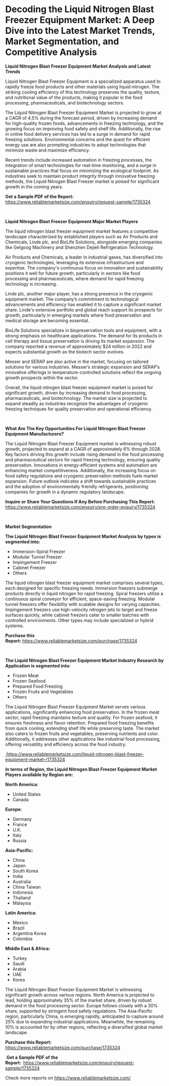 <p><h1>Decoding the Liquid Nitrogen Blast Freezer Equipment Market: A Deep Dive into the Latest Market Trends, Market Segmentation, and Competitive Analysis</h1></p><p><strong>Liquid Nitrogen Blast Freezer Equipment Market Analysis and Latest Trends</strong></p>
<p><p>Liquid Nitrogen Blast Freezer Equipment is a specialized apparatus used to rapidly freeze food products and other materials using liquid nitrogen. The striking cooling efficiency of this technology preserves the quality, texture, and nutritional value of the products, making it popular in the food processing, pharmaceuticals, and biotechnology sectors.</p><p>The Liquid Nitrogen Blast Freezer Equipment Market is projected to grow at a CAGR of 4.5% during the forecast period, driven by increasing demand for high-quality frozen foods, advancements in freezing technology, and the growing focus on improving food safety and shelf life. Additionally, the rise in online food delivery services has led to a surge in demand for rapid freezing solutions. Environmental concerns and the quest for efficient energy use are also prompting industries to adopt technologies that minimize waste and maximize efficiency. </p><p>Recent trends include increased automation in freezing processes, the integration of smart technologies for real-time monitoring, and a surge in sustainable practices that focus on minimizing the ecological footprint. As industries seek to maintain product integrity through innovative freezing methods, the Liquid Nitrogen Blast Freezer market is poised for significant growth in the coming years.</p></p>
<p><strong>Get a Sample PDF of the Report:&nbsp;</strong> <a href="https://www.reliablemarketsize.com/enquiry/request-sample/1735324?utm_campaign=2996&utm_medium=2&utm_source=Github&utm_content=ia&utm_term=25032025&utm_id=liquid-nitrogen-blast-freezer-equipment">https://www.reliablemarketsize.com/enquiry/request-sample/1735324</a></p>
<p>&nbsp;</p>
<p><strong>Liquid Nitrogen Blast Freezer Equipment Major Market Players</strong></p>
<p><p>The liquid nitrogen blast freezer equipment market features a competitive landscape characterized by established players such as Air Products and Chemicals, Linde plc, and BioLife Solutions, alongside emerging companies like Gelgoog Machinery and Shenzhen Dejieli Refrigeration Technology.</p><p>Air Products and Chemicals, a leader in industrial gases, has diversified into cryogenic technologies, leveraging its extensive infrastructure and expertise. The company's continuous focus on innovation and sustainability positions it well for future growth, particularly in sectors like food processing and pharmaceuticals, where demand for rapid freezing technology is increasing.</p><p>Linde plc, another major player, has a strong presence in the cryogenic equipment market. The company’s commitment to technological advancements and efficiency has enabled it to capture a significant market share. Linde's extensive portfolio and global reach support its prospects for growth, particularly in emerging markets where food preservation and medical storage are becoming essential.</p><p>BioLife Solutions specializes in biopreservation tools and equipment, with a strong emphasis on healthcare applications. The demand for its products in cell therapy and tissue preservation is driving its market expansion. The company reported a revenue of approximately $24 million in 2022 and expects substantial growth as the biotech sector evolves.</p><p>Messer and SERAP are also active in the market, focusing on tailored solutions for various industries. Messer’s strategic expansion and SERAP’s innovative offerings in temperature-controlled solutions reflect the ongoing growth prospects within the sector.</p><p>Overall, the liquid nitrogen blast freezer equipment market is poised for significant growth, driven by increasing demand in food processing, pharmaceuticals, and biotechnology. The market size is projected to expand steadily as industries recognize the advantages of cryogenic freezing techniques for quality preservation and operational efficiency.</p></p>
<p>&nbsp;</p>
<p><strong>What Are The Key Opportunities For Liquid Nitrogen Blast Freezer Equipment Manufacturers?</strong></p>
<p><p>The Liquid Nitrogen Blast Freezer Equipment market is witnessing robust growth, projected to expand at a CAGR of approximately 6% through 2028. Key factors driving this growth include rising demand in the food processing and pharmaceutical sectors for rapid freezing technology, ensuring quality preservation. Innovations in energy-efficient systems and automation are enhancing market competitiveness. Additionally, the increasing focus on food safety regulations and cryogenic preservation methods fuels market expansion. Future outlook indicates a shift towards sustainable practices and the adoption of environmentally friendly refrigerants, positioning companies for growth in a dynamic regulatory landscape.</p></p>
<p><strong>Inquire or Share Your Questions If Any Before Purchasing This Report:</strong> <a href="https://www.reliablemarketsize.com/enquiry/pre-order-enquiry/1735324?utm_campaign=2996&utm_medium=2&utm_source=Github&utm_content=ia&utm_term=25032025&utm_id=liquid-nitrogen-blast-freezer-equipment">https://www.reliablemarketsize.com/enquiry/pre-order-enquiry/1735324</a></p>
<p>&nbsp;</p>
<p><strong>Market Segmentation</strong></p>
<p><strong>The Liquid Nitrogen Blast Freezer Equipment Market Analysis by types is segmented into:</strong></p>
<p><ul><li>Immersion-Spiral Freezer</li><li>Modular Tunnel Freezer</li><li>Impingement Freezer</li><li>Cabinet Freezer</li><li>Others</li></ul></p>
<p><p>The liquid nitrogen blast freezer equipment market comprises several types, each designed for specific freezing needs. Immersion freezers submerge products directly in liquid nitrogen for rapid freezing. Spiral freezers utilize a continuous spiral conveyor for efficient, space-saving freezing. Modular tunnel freezers offer flexibility with scalable designs for varying capacities. Impingement freezers use high-velocity nitrogen jets to target and freeze surfaces quickly, while cabinet freezers cater to smaller batches with controlled environments. Other types may include specialized or hybrid systems.</p></p>
<p><strong>Purchase this Report:&nbsp;</strong><a href="https://www.reliablemarketsize.com/purchase/1735324?utm_campaign=2996&utm_medium=2&utm_source=Github&utm_content=ia&utm_term=25032025&utm_id=liquid-nitrogen-blast-freezer-equipment">https://www.reliablemarketsize.com/purchase/1735324</a></p>
<p>&nbsp;</p>
<p><strong>The Liquid Nitrogen Blast Freezer Equipment Market Industry Research by Application is segmented into:</strong></p>
<p><ul><li>Frozen Meat</li><li>Frozen Seafood</li><li>Prepared Food Freezing</li><li>Frozen Fruits and Vegetables</li><li>Others</li></ul></p>
<p><p>The Liquid Nitrogen Blast Freezer Equipment Market serves various applications, significantly enhancing food preservation. In the frozen meat sector, rapid freezing maintains texture and quality. For frozen seafood, it ensures freshness and flavor retention. Prepared food freezing benefits from quick cooling, extending shelf life while preserving taste. The market also caters to frozen fruits and vegetables, preserving nutrients and color. Additionally, it addresses other applications like industrial food processing, offering versatility and efficiency across the food industry.</p></p>
<p><a href="https://www.reliablemarketsize.com/liquid-nitrogen-blast-freezer-equipment-market-r1735324?utm_campaign=2996&utm_medium=2&utm_source=Github&utm_content=ia&utm_term=25032025&utm_id=liquid-nitrogen-blast-freezer-equipment">&nbsp;https://www.reliablemarketsize.com/liquid-nitrogen-blast-freezer-equipment-market-r1735324</a></p>
<p><strong>In terms of Region, the Liquid Nitrogen Blast Freezer Equipment Market Players available by Region are:</strong></p>
<p>
    <p> <strong> North America: </strong>
        <ul>
            <li>United States</li>
            <li>Canada</li>
        </ul>
        </p> 
    <p> <strong> Europe: </strong>
        <ul>
            <li>Germany</li>
            <li>France</li>
            <li>U.K.</li>
            <li>Italy</li>
            <li>Russia</li>
        </ul>
        </p> 
    <p> <strong> Asia-Pacific: </strong>
        <ul>
            <li>China</li>
            <li>Japan</li>
            <li>South Korea</li>
            <li>India</li>
            <li>Australia</li>
            <li>China Taiwan</li>
            <li>Indonesia</li>
            <li>Thailand</li>
            <li>Malaysia</li>
        </ul>
        </p> 
    <p> <strong> Latin America: </strong>
        <ul>
            <li>Mexico</li>
            <li>Brazil</li>
            <li>Argentina Korea</li>
            <li>Colombia</li>
        </ul>
        </p> 
    <p> <strong> Middle East & Africa: </strong>
        <ul>
            <li>Turkey</li>
            <li>Saudi</li>
            <li>Arabia</li>
            <li>UAE</li>
            <li>Korea</li>
        </ul>
    </p>
    </p>
<p><p>The Liquid Nitrogen Blast Freezer Equipment Market is witnessing significant growth across various regions. North America is projected to lead, holding approximately 35% of the market share, driven by robust demand in the food processing sector. Europe follows closely with a 30% share, supported by stringent food safety regulations. The Asia-Pacific region, particularly China, is emerging rapidly, anticipated to capture around 25% due to expanding industrial applications. Meanwhile, the remaining 10% is accounted for by other regions, reflecting a diversified global market landscape.</p></p>
<p><strong>Purchase this Report: </strong><a href="https://www.reliablemarketsize.com/purchase/1735324?utm_campaign=2996&utm_medium=2&utm_source=Github&utm_content=ia&utm_term=25032025&utm_id=liquid-nitrogen-blast-freezer-equipment">https://www.reliablemarketsize.com/purchase/1735324</a></p>
<p>&nbsp;<strong>Get a Sample PDF of the Report:&nbsp;&nbsp;</strong><a href="https://www.reliablemarketsize.com/enquiry/request-sample/1735324?utm_campaign=2996&utm_medium=2&utm_source=Github&utm_content=ia&utm_term=25032025&utm_id=liquid-nitrogen-blast-freezer-equipment">https://www.reliablemarketsize.com/enquiry/request-sample/1735324</a></p>
<p><strong></strong></p>
<p>Check more reports on <a href="https://www.reliablemarketsize.com/?utm_campaign=2996&utm_medium=2&utm_source=Github&utm_content=ia&utm_term=25032025&utm_id=liquid-nitrogen-blast-freezer-equipment">https://www.reliablemarketsize.com/</a></p>